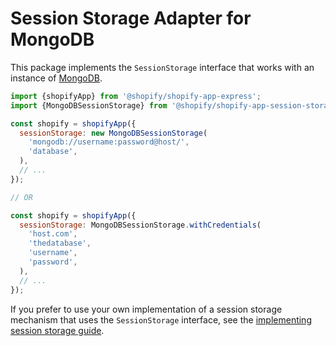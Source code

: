 # Session Storage Adapter for MongoDB

This package implements the `SessionStorage` interface that works with an instance of [MongoDB](https://www.mongodb.com/home).

```js
import {shopifyApp} from '@shopify/shopify-app-express';
import {MongoDBSessionStorage} from '@shopify/shopify-app-session-storage-mongodb';

const shopify = shopifyApp({
  sessionStorage: new MongoDBSessionStorage(
    'mongodb://username:password@host/',
    'database',
  ),
  // ...
});

// OR

const shopify = shopifyApp({
  sessionStorage: MongoDBSessionStorage.withCredentials(
    'host.com',
    'thedatabase',
    'username',
    'password',
  ),
  // ...
});
```

If you prefer to use your own implementation of a session storage mechanism that uses the `SessionStorage` interface, see the [implementing session storage guide](../shopify-app-session-storage/implementing-session-storage.md).
